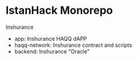 # IstanHack Monorepo

Inshurance

- app: Inshurance HAQQ dAPP 
- haqq-network: Inshurance contract and scripts
- backend: Inshurance "Oracle"